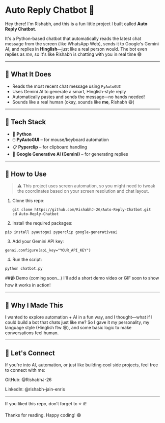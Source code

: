 # Auto Reply Chatbot 🤖

Hey there! I'm Rishabh, and this is a fun little project I built called **Auto Reply Chatbot**.

It's a Python-based chatbot that automatically reads the latest chat message from the screen (like WhatsApp Web), sends it to Google's Gemini AI, and replies in **Hinglish**—just like a real person would. The bot even replies as *me*, so it's like Rishabh is chatting with you in real time 😄

---

## 🚀 What It Does

- Reads the most recent chat message using `PyAutoGUI`
- Uses Gemini AI to generate a smart, Hinglish-style reply
- Automatically pastes and sends the message—no hands needed!
- Sounds like a real human (okay, sounds like **me**, Rishabh 😄)

---

## 🧠 Tech Stack

- 🐍 **Python**
- 🖱️ **PyAutoGUI** – for mouse/keyboard automation
- 📋 **Pyperclip** – for clipboard handling
- 🤖 **Google Generative AI (Gemini)** – for generating replies

---

## 🔧 How to Use

> ⚠️ This project uses screen automation, so you might need to tweak the coordinates based on your screen resolution and chat layout.

1. Clone this repo:
   ```
   git clone https://github.com/RishabhJ-26/Auto-Reply-Chatbot.git
   cd Auto-Reply-Chatbot
   ```
2. Install the required packages:

```
pip install pyautogui pyperclip google-generativeai
```

3. Add your Gemini API key:

```
genai.configure(api_key="YOUR_API_KEY")
```

4. Run the script:

```
python chatbot.py
```

##📹 Demo (coming soon...)
I'll add a short demo video or GIF soon to show how it works in action!

---

## 💬 Why I Made This
I wanted to explore automation + AI in a fun way, and I thought—what if I could build a bot that chats just like me? So I gave it my personality, my language style (Hinglish ftw 😎), and some basic logic to make conversations feel human.

---

## 🙌 Let's Connect
If you're into AI, automation, or just like building cool side projects, feel free to connect with me:

GitHub: @RishabhJ-26

LinkedIn: @rishabh-jain-enris

---

If you liked this repo, don’t forget to ⭐ it!

Thanks for reading. Happy coding! 😄
